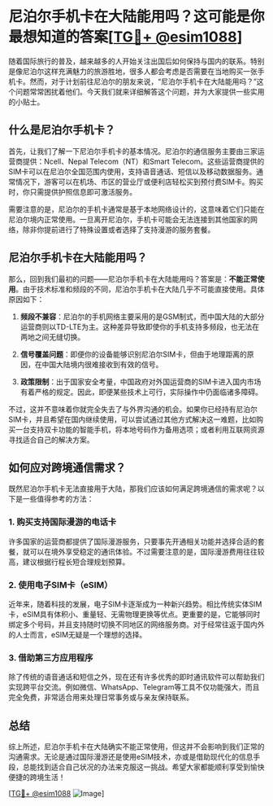 # 尼泊尔手机卡在大陆能用吗？这可能是你最想知道的答案[[TG💪+ @esim1088](https://t.me/s/esim1088)]

随着国际旅行的普及，越来越多的人开始关注出国后如何保持与国内的联系。特别是像尼泊尔这样充满魅力的旅游胜地，很多人都会考虑是否需要在当地购买一张手机卡。然而，对于计划前往尼泊尔的朋友来说，“尼泊尔手机卡在大陆能用吗？”这个问题常常困扰着他们。今天我们就来详细解答这个问题，并为大家提供一些实用的小贴士。

## 什么是尼泊尔手机卡？

首先，让我们了解一下尼泊尔手机卡的基本情况。尼泊尔的通信服务主要由三家运营商提供：Ncell、Nepal Telecom（NT）和Smart Telecom。这些运营商提供的SIM卡可以在尼泊尔全国范围内使用，支持语音通话、短信以及移动数据服务。通常情况下，游客可以在机场、市区的营业厅或便利店轻松买到预付费SIM卡。购买时，你只需提供护照信息即可激活服务。

需要注意的是，尼泊尔的手机卡通常是基于本地网络设计的，这意味着它们只能在尼泊尔境内正常使用。一旦离开尼泊尔，手机卡可能会无法连接到其他国家的网络，除非你提前进行了特殊设置或者选择了支持漫游的服务套餐。

## 尼泊尔手机卡在大陆能用吗？

那么，回到我们最初的问题——尼泊尔手机卡在大陆能用吗？答案是：**不能正常使用**。由于技术标准和频段的不同，尼泊尔手机卡在大陆几乎不可能直接使用。具体原因如下：

1. **频段不兼容**：尼泊尔的手机网络主要采用的是GSM制式，而中国大陆的大部分运营商则以TD-LTE为主。这种差异导致即使你的手机支持多频段，也无法在两地之间无缝切换。
   
2. **信号覆盖问题**：即便你的设备能够识别尼泊尔SIM卡，但由于地理距离的原因，在中国大陆境内很难接收到有效的信号。

3. **政策限制**：出于国家安全考量，中国政府对外国运营商的SIM卡进入国内市场有着严格的规定。因此，即便某些技术上可行，实际操作中仍面临诸多障碍。

不过，这并不意味着你就完全失去了与外界沟通的机会。如果你已经持有尼泊尔SIM卡，并且希望在国内继续使用，可以尝试通过其他方式解决这一难题，比如购买一台支持双卡功能的智能手机，将本地号码作为备用选项；或者利用互联网资源寻找适合自己的解决方案。

## 如何应对跨境通信需求？

既然尼泊尔手机卡无法直接用于大陆，那我们应该如何满足跨境通信的需求呢？以下是一些值得参考的方法：

### 1. 购买支持国际漫游的电话卡

许多国家的运营商都提供了国际漫游服务，只要事先开通相关功能并选择合适的套餐，就可以在境外享受稳定的通讯体验。不过需要注意的是，国际漫游费用往往较高，建议根据行程长短合理规划预算。

### 2. 使用电子SIM卡（eSIM）

近年来，随着科技的发展，电子SIM卡逐渐成为一种新兴趋势。相比传统实体SIM卡，eSIM具有体积小、重量轻、无需物理更换等优点。更重要的是，它能够同时绑定多个号码，并且支持随时切换不同地区的网络服务商。对于经常往返于国内外的人士而言，eSIM无疑是一个理想的选择。

### 3. 借助第三方应用程序

除了传统的语音通话和短信之外，现在还有许多优秀的即时通讯软件可以帮助我们实现跨平台交流。例如微信、WhatsApp、Telegram等工具不仅功能强大，而且完全免费，非常适合用来处理日常事务或与亲友保持联系。

## 总结

综上所述，尼泊尔手机卡在大陆确实不能正常使用，但这并不会影响到我们正常的沟通需求。无论是通过国际漫游还是使用eSIM技术，亦或是借助现代化的信息手段，总能找到适合自己状况的办法来克服这一挑战。希望大家都能顺利享受到愉快便捷的跨境生活！

[[TG💪+ @esim1088](https://t.me/s/esim1088) ![Image](https://i.postimg.cc/4NQfJmqS/Snipaste-2025-05-13-00-14-12.png)]